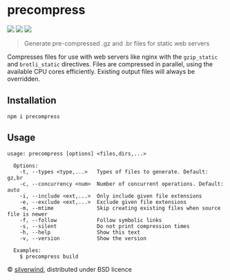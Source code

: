 # precompress
[![](https://img.shields.io/npm/v/precompress.svg?style=flat)](https://www.npmjs.org/package/precompress) [![](https://img.shields.io/npm/dm/precompress.svg)](https://www.npmjs.org/package/precompress) [![](https://packagephobia.com/badge?p=precompress)](https://packagephobia.com/result?p=precompress)

> Generate pre-compressed .gz and .br files for static web servers

Compresses files for use with web servers like nginx with the `gzip_static` and `brotli_static` directives. Files are compressed in parallel, using the available CPU cores efficiently. Existing output files will always be overridden.

## Installation
```
npm i precompress
```

## Usage
```
usage: precompress [options] <files,dirs,...>

  Options:
    -t, --types <type,...>   Types of files to generate. Default: gz,br
    -c, --concurrency <num>  Number of concurrent operations. Default: auto
    -i, --include <ext,...>  Only include given file extensions
    -e, --exclude <ext,...>  Exclude given file extensions
    -m, --mtime              Skip creating existing files when source file is newer
    -f, --follow             Follow symbolic links
    -s, --silent             Do not print compression times
    -h, --help               Show this text
    -v, --version            Show the version

  Examples:
    $ precompress build
```

© [silverwind](https://github.com/silverwind), distributed under BSD licence
